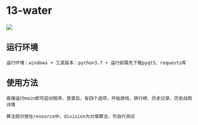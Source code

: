 # 13-water
![](https://img.shields.io/badge/python-3.7-green)<br>
## 运行环境
    运行环境：windows + 工具版本：python3.7 + 运行前需先下载pyqt5、requests库
## 使用方法
    直接运行main即可启动程序，登录后，有四个选项，开始游戏、排行榜、历史记录、历史战局详情
    
    算法部分放在resource中，division为分墩算法，可自行测试
